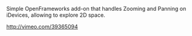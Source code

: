 Simple OpenFrameworks add-on that handles Zooming and Panning on iDevices, allowing to explore 2D space.

http://vimeo.com/39365094